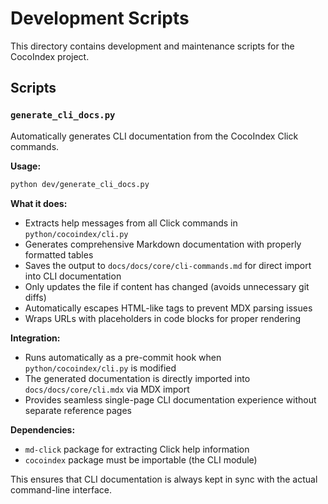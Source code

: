 # Development Scripts

This directory contains development and maintenance scripts for the CocoIndex project.

## Scripts

### `generate_cli_docs.py`

Automatically generates CLI documentation from the CocoIndex Click commands.

**Usage:**

```bash
python dev/generate_cli_docs.py
```

**What it does:**

- Extracts help messages from all Click commands in `python/cocoindex/cli.py`
- Generates comprehensive Markdown documentation with properly formatted tables
- Saves the output to `docs/docs/core/cli-commands.md` for direct import into CLI documentation
- Only updates the file if content has changed (avoids unnecessary git diffs)
- Automatically escapes HTML-like tags to prevent MDX parsing issues
- Wraps URLs with placeholders in code blocks for proper rendering

**Integration:**

- Runs automatically as a pre-commit hook when `python/cocoindex/cli.py` is modified
- The generated documentation is directly imported into `docs/docs/core/cli.mdx` via MDX import
- Provides seamless single-page CLI documentation experience without separate reference pages

**Dependencies:**

- `md-click` package for extracting Click help information
- `cocoindex` package must be importable (the CLI module)

This ensures that CLI documentation is always kept in sync with the actual command-line interface.
